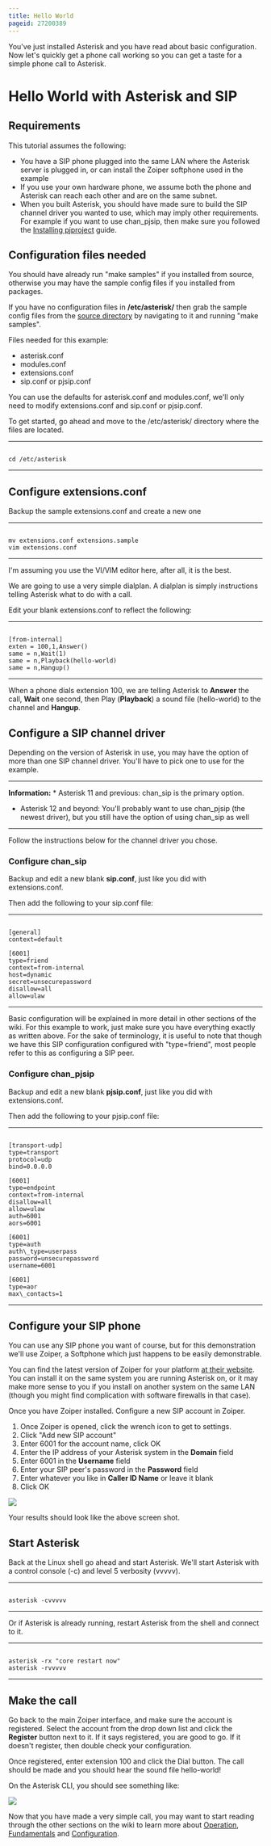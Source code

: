 ```yaml
---
title: Hello World
pageid: 27200389
---
```


You've just installed Asterisk and you have read about basic configuration. Now let's quickly get a phone call working so you can get a taste for a simple phone call to Asterisk.

Hello World with Asterisk and SIP
=================================

Requirements
------------

This tutorial assumes the following:

* You have a SIP phone plugged into the same LAN where the Asterisk server is plugged in, or can install the Zoiper softphone used in the example
* If you use your own hardware phone, we assume both the phone and Asterisk can reach each other and are on the same subnet.
* When you built Asterisk, you should have made sure to build the SIP channel driver you wanted to use, which may imply other requirements. For example if you want to use chan\_pjsip, then make sure you followed the [Installing pjproject](/Getting-Started/Installing-Asterisk/Installing-Asterisk-From-Source/PJSIP-pjproject) guide.

Configuration files needed
--------------------------

You should have already run "make samples" if you installed from source, otherwise you may have the sample config files if you installed from packages.

If you have no configuration files in **/etc/asterisk/** then grab the sample config files from the [source directory](/Untarring-the-Source) by navigating to it and running "make samples".

Files needed for this example:

* asterisk.conf
* modules.conf
* extensions.conf
* sip.conf or pjsip.conf

You can use the defaults for asterisk.conf and modules.conf, we'll only need to modify extensions.conf and sip.conf or pjsip.conf.

To get started, go ahead and move to the /etc/asterisk/ directory where the files are located.




---

  
  


```

cd /etc/asterisk

```



---


Configure extensions.conf
-------------------------

Backup the sample extensions.conf and create a new one




---

  
  


```

mv extensions.conf extensions.sample
vim extensions.conf

```



---


I'm assuming you use the VI/VIM editor here, after all, it is the best.

We are going to use a very simple dialplan. A dialplan is simply instructions telling Asterisk what to do with a call.

Edit your blank extensions.conf to reflect the following:




---

  
  


```

[from-internal]
exten = 100,1,Answer()
same = n,Wait(1)
same = n,Playback(hello-world)
same = n,Hangup()

```



---


When a phone dials extension 100, we are telling Asterisk to **Answer** the call, **Wait** one second, then Play (**Playback**) a sound file (hello-world) to the channel and **Hangup**.

Configure a SIP channel driver
------------------------------

Depending on the version of Asterisk in use, you may have the option of more than one SIP channel driver. You'll have to pick one to use for the example.




---


**Information:**  * Asterisk 11 and previous: chan\_sip is the primary option.
* Asterisk 12 and beyond: You'll probably want to use chan\_pjsip (the newest driver), but you still have the option of using chan\_sip as well
  



---


Follow the instructions below for the channel driver you chose.

### Configure chan\_sip

Backup and edit a new blank **sip.conf**, just like you did with extensions.conf.

Then add the following to your sip.conf file:




---

  
  


```

[general]
context=default

[6001]
type=friend
context=from-internal
host=dynamic
secret=unsecurepassword
disallow=all
allow=ulaw

```



---


Basic configuration will be explained in more detail in other sections of the wiki. For this example to work, just make sure you have everything exactly as written above. For the sake of terminology, it is useful to note that though we have this SIP configuration configured with "type=friend", most people refer to this as configuring a SIP peer.

### Configure chan\_pjsip

Backup and edit a new blank **pjsip.conf**, just like you did with extensions.conf.

Then add the following to your pjsip.conf file:




---

  
  


```

[transport-udp]
type=transport
protocol=udp
bind=0.0.0.0

[6001]
type=endpoint
context=from-internal
disallow=all
allow=ulaw
auth=6001
aors=6001

[6001]
type=auth
auth\_type=userpass
password=unsecurepassword
username=6001

[6001]
type=aor
max\_contacts=1

```



---


Configure your SIP phone
------------------------

You can use any SIP phone you want of course, but for this demonstration we'll use Zoiper, a Softphone which just happens to be easily demonstrable.

You can find the latest version of Zoiper for your platform [at their website](http://www.zoiper.com/en/voip-softphone/download/zoiper3). You can install it on the same system you are running Asterisk on, or it may make more sense to you if you install on another system on the same LAN (though you might find complication with software firewalls in that case).

Once you have Zoiper installed. Configure a new SIP account in Zoiper.

1. Once Zoiper is opened, click the wrench icon to get to settings.
2. Click "Add new SIP account"
3. Enter 6001 for the account name, click OK
4. Enter the IP address of your Asterisk system in the **Domain** field
5. Enter 6001 in the **Username** field
6. Enter your SIP peer's password in the **Password** field
7. Enter whatever you like in **Caller ID Name** or leave it blank
8. Click OK

![](Selection_011.png)

Your results should look like the above screen shot.

Start Asterisk
--------------

Back at the Linux shell go ahead and start Asterisk. We'll start Asterisk with a control console (-c) and level 5 verbosity (vvvvv).




---

  
  


```

asterisk -cvvvvv

```



---


Or if Asterisk is already running, restart Asterisk from the shell and connect to it.




---

  
  


```

asterisk -rx "core restart now"
asterisk -rvvvvv

```



---


Make the call
-------------

Go back to the main Zoiper interface, and make sure the account is registered. Select the account from the drop down list and click the **Register** button next to it. If it says registered, you are good to go. If it doesn't register, then double check your configuration.

Once registered, enter extension 100 and click the Dial button. The call should be made and you should hear the sound file hello-world!

On the Asterisk CLI, you should see something like:

![](Selection_012.png)

Now that you have made a very simple call, you may want to start reading through the other sections on the wiki to learn more about [Operation](/Operation), [Fundamentals](/Fundamentals) and [Configuration](/Configuration).

 

 

